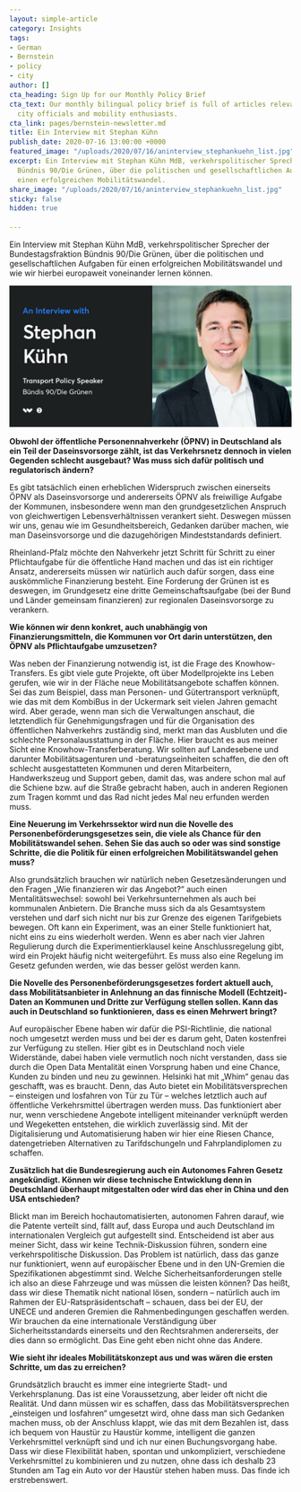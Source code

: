 ```yaml
---
layout: simple-article
category: Insights
tags:
- German
- Bernstein
- policy
- city
author: []
cta_heading: Sign Up for our Monthly Policy Brief
cta_text: Our monthly bilingual policy brief is full of articles relevant to policymakers,
  city officials and mobility enthusiasts.
cta_link: pages/bernstein-newsletter.md
title: Ein Interview mit Stephan Kühn
publish_date: 2020-07-16 13:00:00 +0000
featured_image: "/uploads/2020/07/16/aninterview_stephankuehn_list.jpg"
excerpt: Ein Interview mit Stephan Kühn MdB, verkehrspolitischer Sprecher der Bundestagsfraktion
  Bündnis 90/Die Grünen, über die politischen und gesellschaftlichen Aufgaben für
  einen erfolgreichen Mobilitätswandel.
share_image: "/uploads/2020/07/16/aninterview_stephankuehn_list.jpg"
sticky: false
hidden: true

---
```

Ein Interview mit Stephan Kühn MdB, verkehrspolitischer Sprecher der Bundestagsfraktion Bündnis 90/Die Grünen, über die politischen und gesellschaftlichen Aufgaben für einen erfolgreichen Mobilitätswandel und wie wir hierbei europaweit voneinander lernen können.

![](/uploads/2020/07/16/aninterview_stephankuehn_body.jpeg)

**Obwohl der öffentliche Personennahverkehr (ÖPNV) in Deutschland als ein Teil der Daseinsvorsorge zählt, ist das Verkehrsnetz dennoch in vielen Gegenden schlecht ausgebaut? Was muss sich dafür politisch und regulatorisch ändern?**

Es gibt tatsächlich einen erheblichen Widerspruch zwischen einerseits ÖPNV als Daseinsvorsorge und andererseits ÖPNV als freiwillige Aufgabe der Kommunen, insbesondere wenn man den grundgesetzlichen Anspruch von gleichwertigen Lebensverhältnissen verankert sieht. Deswegen müssen wir uns, genau wie im Gesundheitsbereich, Gedanken darüber machen, wie man Daseinsvorsorge und die dazugehörigen Mindeststandards definiert.

Rheinland-Pfalz möchte den Nahverkehr jetzt Schritt für Schritt zu einer Pflichtaufgabe für die öffentliche Hand machen und das ist ein richtiger Ansatz, andererseits müssen wir natürlich auch dafür sorgen, dass eine auskömmliche Finanzierung besteht. Eine Forderung der Grünen ist es deswegen, im Grundgesetz eine dritte Gemeinschaftsaufgabe (bei der Bund und Länder gemeinsam finanzieren) zur regionalen Daseinsvorsorge zu verankern.

**Wie können wir denn konkret, auch unabhängig von Finanzierungsmitteln, die Kommunen vor Ort darin unterstützen, den ÖPNV als Pflichtaufgabe umzusetzen?**

Was neben der Finanzierung notwendig ist, ist die Frage des Knowhow-Transfers. Es gibt viele gute Projekte, oft über Modellprojekte ins Leben gerufen, wie wir in der Fläche neue Mobilitätsangebote schaffen können. Sei das zum Beispiel, dass man Personen- und Gütertransport verknüpft, wie das mit dem KombiBus in der Uckermark seit vielen Jahren gemacht wird. Aber gerade, wenn man sich die Verwaltungen anschaut, die letztendlich für Genehmigungsfragen und für die Organisation des öffentlichen Nahverkehrs zuständig sind, merkt man das Ausbluten und die schlechte Personalausstattung in der Fläche. Hier braucht es aus meiner Sicht eine Knowhow-Transferberatung. Wir sollten auf Landesebene und darunter Mobilitätsagenturen und -beratungseinheiten schaffen, die den oft schlecht ausgestatteten Kommunen und deren Mitarbeitern, Handwerkszeug und Support geben, damit das, was andere schon mal auf die Schiene bzw. auf die Straße gebracht haben, auch in anderen Regionen zum Tragen kommt und das Rad nicht jedes Mal neu erfunden werden muss.

**Eine Neuerung im Verkehrssektor wird nun die Novelle des Personenbeförderungsgesetzes sein, die viele als Chance für den Mobilitätswandel sehen. Sehen Sie das auch so oder was sind sonstige Schritte, die die Politik für einen erfolgreichen Mobilitätswandel gehen muss?**

Also grundsätzlich brauchen wir natürlich neben Gesetzesänderungen und den Fragen „Wie finanzieren wir das Angebot?“ auch einen Mentalitätswechsel: sowohl bei Verkehrsunternehmen als auch bei kommunalen Anbietern. Die Branche muss sich da als Gesamtsystem verstehen und darf sich nicht nur bis zur Grenze des eigenen Tarifgebiets bewegen. Oft kann ein Experiment, was an einer Stelle funktioniert hat, nicht eins zu eins wiederholt werden. Wenn es aber nach vier Jahren Regulierung durch die Experimentierklausel keine Anschlussregelung gibt, wird ein Projekt häufig nicht weitergeführt. Es muss also eine Regelung im Gesetz gefunden werden, wie das besser gelöst werden kann.

**Die Novelle des Personenbeförderungsgesetzes fordert aktuell auch, dass Mobilitätsanbieter in Anlehnung an das finnische Modell (Echtzeit)-Daten an Kommunen und Dritte zur Verfügung stellen sollen. Kann das auch in Deutschland so funktionieren, dass es einen Mehrwert bringt?**

Auf europäischer Ebene haben wir dafür die PSI-Richtlinie, die national noch umgesetzt werden muss und bei der es darum geht, Daten kostenfrei zur Verfügung zu stellen. Hier gibt es in Deutschland noch viele Widerstände, dabei haben viele vermutlich noch nicht verstanden, dass sie durch die Open Data Mentalität einen Vorsprung haben und eine Chance, Kunden zu binden und neu zu gewinnen. Helsinki hat mit „Whim“ genau das geschafft, was es braucht. Denn, das Auto bietet ein Mobilitätsversprechen – einsteigen und losfahren von Tür zu Tür – welches letztlich auch auf öffentliche Verkehrsmittel übertragen werden muss. Das funktioniert aber nur, wenn verschiedene Angebote intelligent miteinander verknüpft werden und Wegeketten entstehen, die wirklich zuverlässig sind. Mit der Digitalisierung und Automatisierung haben wir hier eine Riesen Chance, datengetrieben Alternativen zu Tarifdschungeln und Fahrplandiplomen zu schaffen.

**Zusätzlich hat die Bundesregierung auch ein Autonomes Fahren Gesetz angekündigt. Können wir diese technische Entwicklung denn in Deutschland überhaupt mitgestalten oder wird das eher in China und den USA entschieden?**

Blickt man im Bereich hochautomatisierten, autonomen Fahren darauf, wie die Patente verteilt sind, fällt auf, dass Europa und auch Deutschland im internationalen Vergleich gut aufgestellt sind. Entscheidend ist aber aus meiner Sicht, dass wir keine Technik-Diskussion führen, sondern eine verkehrspolitische Diskussion. Das Problem ist natürlich, dass das ganze nur funktioniert, wenn auf europäischer Ebene und in den UN-Gremien die Spezifikationen abgestimmt sind. Welche Sicherheitsanforderungen stelle ich also an diese Fahrzeuge und was müssen die leisten können? Das heißt, dass wir diese Thematik nicht national lösen, sondern – natürlich auch im Rahmen der EU-Ratspräsidentschaft – schauen, dass bei der EU, der UNECE und anderen Gremien die Rahmenbedingungen geschaffen werden. Wir brauchen da eine internationale Verständigung über Sicherheitsstandards einerseits und den Rechtsrahmen andererseits, der dies dann so ermöglicht. Das Eine geht eben nicht ohne das Andere.

**Wie sieht ihr ideales Mobilitätskonzept aus und was wären die ersten Schritte, um das zu erreichen?**

Grundsätzlich braucht es immer eine integrierte Stadt- und Verkehrsplanung. Das ist eine Voraussetzung, aber leider oft nicht die Realität. Und dann müssen wir es schaffen, dass das Mobilitätsversprechen „einsteigen und losfahren“ umgesetzt wird, ohne dass man sich Gedanken machen muss, ob der Anschluss klappt, wie das mit dem Bezahlen ist, dass ich bequem von Haustür zu Haustür komme, intelligent die ganzen Verkehrsmittel verknüpft sind und ich nur einen Buchungsvorgang habe. Dass wir diese Flexibilität haben, spontan und unkompliziert, verschiedene Verkehrsmittel zu kombinieren und zu nutzen, ohne dass ich deshalb 23 Stunden am Tag ein Auto vor der Haustür stehen haben muss. Das finde ich erstrebenswert.
